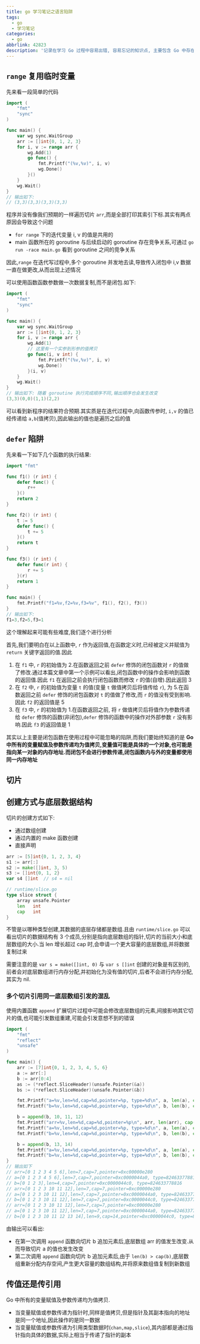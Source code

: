 ```yaml
---
title: go 学习笔记之语言陷阱
tags:
  - go
  - 学习笔记
categories:
  - go
abbrlink: 42823
description: '记录在学习 Go 过程中容易出错, 容易忘记的知识点, 主要包含 Go 中存在的"陷阱",加深对 Go 语言相关知识的理解,避免犯错.'
---
```


## `range` 复用临时变量

先来看一段简单的代码

```go
import (
    "fmt"
    "sync"
)

func main() {
    var wg sync.WaitGroup
    arr := []int{0, 1, 2, 3}
    for i, v := range arr {
        wg.Add(1)
        go func() {
            fmt.Printf("(%v,%v)", i, v)
            wg.Done()
        }()
    }
    wg.Wait()
}
// 输出如下:
// (3,3)(3,3)(3,3)(3,3)
```

程序并没有像我们预期的一样遍历切片 `arr`,而是全部打印其索引下标.其实有两点原因会导致这个问题

- `for range` 下的迭代变量 i, v 的值是共用的
- main 函数所在的 goroutine 与后续启动的 goroutine 存在竞争关系,可通过 `go run -race main.go` 看到 goroutine 之间的竞争关系

因此,`range` 在迭代写过程中,多个 goroutine 并发地去读,导致传入闭包中 i,v 数据一直在做更改,从而出现上述情况

可以使用函数函数参数做一次数据复制,而不是闭包.如下:

```go
import (
    "fmt"
    "sync"
)

func main() {
    var wg sync.WaitGroup
    arr := []int{0, 1, 2, 3}
    for i, v := range arr {
        wg.Add(1)
        // 这里有一个实参到形参的值拷贝
        go func(i, v int) {
            fmt.Printf("(%v,%v)", i, v)
            wg.Done()
        }(i, v)
    }
    wg.Wait()
}
// 输出如下: 随着 goroutine 执行完成顺序不同,输出顺序也会发生改变
(3,3)(0,0)(1,1)(2,2)
```

可以看到新程序的结果符合预期.其实质是在迭代过程中,向函数传参时, `i,v` 的值已经传递给 `a,b`(值拷贝),因此输出的值也是遍历之后的值

## `defer` 陷阱

先来看一下如下几个函数的执行结果:

```go
import "fmt"

func f1() (r int) {
    defer func() {
        r++
    }()
    return 2
}

func f2() (r int) {
    t := 5
    defer func() {
        t += 5
    }()
    return t
}

func f3() (r int) {
    defer func(r int) {
        r += 5
    }(r)
    return 1
}

func main() {
    fmt.Printf("f1=%v,f2=%v,f3=%v", f1(), f2(), f3())
}
// 输出如下:
f1=3,f2=5,f3=1
```

这个理解起来可能有些难度,我们逐个进行分析

首先,我们要明白在以上函数中, `r` 作为返回值,在函数定义时,已经被定义并赋值为 `return` 关键字返回的值.因此

1. 在 `f1` 中, `r` 的初始值为 2.在函数返回之前 `defer` 修饰的闭包函数对 `r` 的值做了修改.通过本篇文章中第一个示例可以看出,闭包函数中的操作会影响到函数的返回值.因此 `f1` 在返回之前会执行闭包函数而修改 `r` 的值(自增).因此返回 3
2. 在 `f2` 中, `r` 的初始值为变量 `t` 的值(变量 `t` 做值拷贝后将值传给 `r`), 为 5.在函数返回之前 `defer` 修饰的闭包函数对 `t` 的值做了修改,而 `r` 的值没有受到影响.因此 `f2` 的返回值是 5
3. 在 `f3` 中, `r` 的初始值为 1.在函数返回之前, 将 `r` 做值拷贝后将值作为参数传递给 `defer` 修饰的函数(非闭包),`defer` 修饰的函数中的操作对外部参数 `r` 没有影响.因此 `f3` 的返回值是 1

其实以上主要是闭包函数在使用过程中可能忽略的陷阱,而我们要始终知道的是 **Go 中所有的变量赋值及参数传递均为值拷贝,变量值可能是具体的一个对象,也可能是指向某一对象的内存地址.而闭包不会进行参数传递,闭包函数内与外的变量都使用同一内存地址**


## 切片

## 创建方式与底层数据结构

切片的创建方式如下:

- 通过数组创建
- 通过内置的 make 函数创建
- 直接声明

```go
arr := [5]int{0, 1, 2, 3, 4}
s1 := arr[:]
s2 := make([]int, 3, 5)
s3 := []int{0, 1, 2}
var s4 []int  // s4 = nil
```

```go
// runtime/slice.go
type slice struct {
    array unsafe.Pointer
    len   int
    cap   int
}
```

不管是以哪种类型创建,其数据的底层存储都是数组.且由 `runtime/slice.go` 可以看出切片的数据结构有 3 个成员,分别是指向底层数组的指针,切片的当前大小和底层数组的大小.当 len 增长超过 cap 时,会申请一个更大容量的底层数组,并将数据复制过来

需要注意的是 `var s = make([]int, 0)` 与 `var s []int` 创建的对象是有区别的,前者会对底层数组进行内存分配,并初始化为没有值的切片,后者不会进行内存分配,其实为 nil.

### 多个切片引用同一底层数组引发的混乱

使用内置函数 `append` 扩展切片过程中可能会修改底层数组的元素,间接影响其它切片的值,也可能引发数组重建,可能会引发意想不到的错误

```go
import (
    "fmt"
    "reflect"
    "unsafe"
)

func main() {
    arr := [7]int{0, 1, 2, 3, 4, 5, 6}
    a := arr[:]
    b := arr[0:4]
    as := (*reflect.SliceHeader)(unsafe.Pointer(&a))
    bs := (*reflect.SliceHeader)(unsafe.Pointer(&b))

    fmt.Printf("a=%v,len=%d,cap=%d,pointer=%p, type=%d\n", a, len(a), cap(a), &a, as.Data)
    fmt.Printf("b=%v,len=%d,cap=%d,pointer=%p, type=%d\n", b, len(b), cap(b), &b, bs.Data)

    b = append(b, 10, 11, 12)
    fmt.Printf("arr=%v,len=%d,cap=%d,pointer=%p\n", arr, len(arr), cap(arr))
    fmt.Printf("a=%v,len=%d,cap=%d,pointer=%p, type=%d\n", a, len(a), cap(a), &a, as.Data)
    fmt.Printf("b=%v,len=%d,cap=%d,pointer=%p, type=%d\n", b, len(b), cap(b), &b, bs.Data)

    b = append(b, 13, 14)
    fmt.Printf("a=%v,len=%d,cap=%d,pointer=%p, type=%d\n", a, len(a), cap(a), &a, as.Data)
    fmt.Printf("b=%v,len=%d,cap=%d,pointer=%p, type=%d\n", b, len(b), cap(b), &b, bs.Data)
}
// 输出如下
// arr=[0 1 2 3 4 5 6],len=7,cap=7,pointer=0xc00000e280
// a=[0 1 2 3 4 5 6],len=7,cap=7,pointer=0xc0000044a0, type=824633778816
// b=[0 1 2 3],len=4,cap=7,pointer=0xc0000044c0, type=824633778816
// arr=[0 1 2 3 10 11 12],len=7,cap=7,pointer=0xc00000e280
// a=[0 1 2 3 10 11 12],len=7,cap=7,pointer=0xc0000044a0, type=824633778816
// b=[0 1 2 3 10 11 12],len=7,cap=7,pointer=0xc0000044c0, type=824633778816
// arr=[0 1 2 3 10 11 12],len=7,cap=7,pointer=0xc00000e280
// a=[0 1 2 3 10 11 12],len=7,cap=7,pointer=0xc0000044a0, type=824633778816
// b=[0 1 2 3 10 11 12 13 14],len=9,cap=14,pointer=0xc0000044c0, type=824633786816
```

由输出可以看出:

- 在第一次调用 `append` 函数向切片 b 追加元素后,底层数组 arr 的值发生改变.从而导致切片 a 的值也发生改变
- 第二次调用 `append` 函数向切片 b 追加元素后,由于 `len(b) > cap(b)`,底层数组重新分配内存空间,产生更大容量的数组结构,并将原来数组值复制到新数组

## 传值还是传引用

Go 中所有的变量赋值及参数传递均为值拷贝.

- 当变量赋值或参数传递为指针时,同样是值拷贝,但是指针及其副本指向的地址是同一个地址,因此操作的是同一数据
- 当变量赋值或参数传递为引用类型数据时(`chan,map,slice`),其内部都是通过指针指向具体的数据,实际上相当于传递了指针的副本
